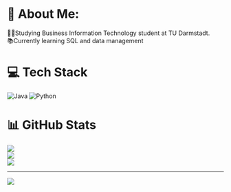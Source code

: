 # 💫 About Me:
👨‍💻Studying Business Information Technology student at TU Darmstadt.<br>
📚Currently learning SQL and data management<br>


# 💻 Tech Stack
![Java](https://img.shields.io/badge/java-%23ED8B00.svg?style=flat&logo=openjdk&logoColor=white) ![Python](https://img.shields.io/badge/python-3670A0?style=flat&logo=python&logoColor=ffdd54)
# 📊 GitHub Stats
![](https://github-readme-stats.vercel.app/api?username=Si2-Aung&theme=blueberry&hide_border=false&include_all_commits=false&count_private=false)<br/>
![](https://github-readme-streak-stats.herokuapp.com/?user=Si2-Aung&theme=blueberry&hide_border=false)<br/>
![](https://github-readme-stats.vercel.app/api/top-langs/?username=Si2-Aung&theme=blueberry&hide_border=false&include_all_commits=false&count_private=false&layout=compact)

---
[![](https://visitcount.itsvg.in/api?id=Si2-Aung&icon=5&color=12)](https://visitcount.itsvg.in)

<!-- Proudly created with GPRM ( https://gprm.itsvg.in ) -->
